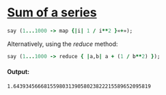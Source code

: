 [1]: http://rosettacode.org/wiki/Sum_of_a_series

# [Sum of a series][1]

```ruby
say (1...1000 -> map {|i| 1 / i**2 }«+»);
```


Alternatively, using the _reduce_ method:

```ruby
say (1...1000 -> reduce { |a,b| a + (1 / b**2) });
```

#### Output:
```
1.643934566681559803139058023822215589652095819
```